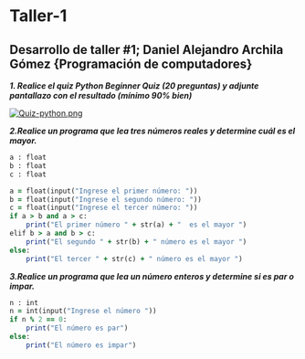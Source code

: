 # Taller-1
## Desarrollo de taller #1;  Daniel Alejandro Archila Gómez {Programación de computadores}



***1. Realice el quiz Python Beginner Quiz (20 preguntas) y adjunte pantallazo con el resultado (mínimo 90% bien)***




[![Quiz-python.png](https://i.postimg.cc/Bv0wDTw3/Quiz-python.png)](https://postimg.cc/rDfJ2rkZ)


***2.Realice un programa que lea tres números reales y determine cuál es el mayor.***

```ruby
a : float
b : float
c : float

a = float(input("Ingrese el primer número: "))
b = float(input("Ingrese el segundo número: "))
c = float(input("Ingrese el tercer número: "))
if a > b and a > c:
    print("El primer número " + str(a) + "  es el mayor ")
elif b > a and b > c:
    print("El segundo " + str(b) + " número es el mayor ")
else:
    print("El tercer " + str(c) + " número es el mayor ")
```


***3.Realice un programa que lea un número enteros y determine si es par o impar.***


```ruby
n : int
n = int(input("Ingrese el número "))
if n % 2 == 0:
    print("El número es par")
else:
    print("El número es impar")
 ```
